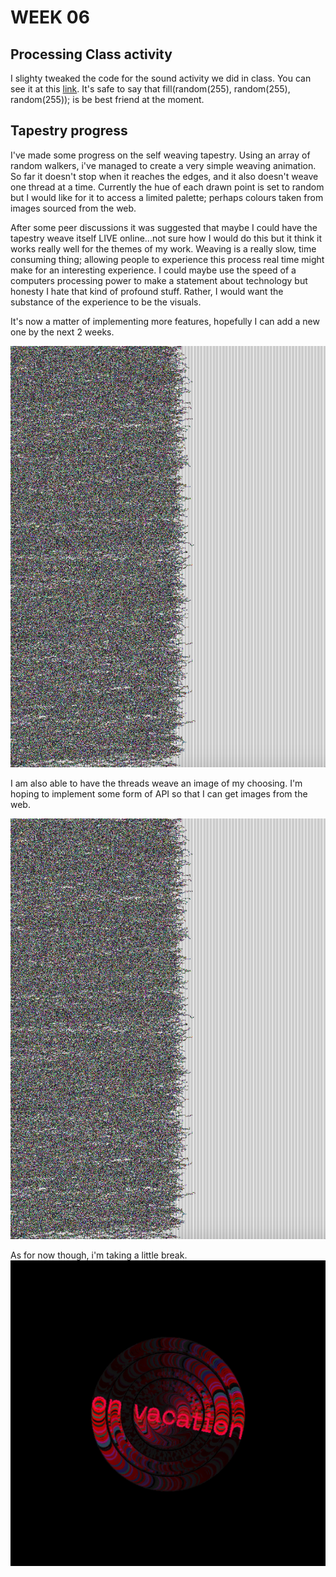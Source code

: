 # WEEK 06
## Processing Class activity
I slighty tweaked the code for the sound activity we did in class. You can see it at this [link](https://www.youtube.com/watch?v=VPaWqQy2fak&feature=youtu.be&ab_channel=samosquito1). 
It's safe to say that fill(random(255), random(255), random(255)); is be best friend at the moment.

## Tapestry progress
I've made some progress on the self weaving tapestry. Using an array of random walkers, i've managed to create a very simple weaving animation. So far it doesn't stop when it reaches the edges, and it also doesn't weave one thread at a time. Currently the hue of each drawn point is set to random but I would like for it to access a limited palette; perhaps colours taken from images sourced from the web.

After some peer discussions it was suggested that maybe I could have the tapestry weave itself LIVE online...not sure how I would do this but it think it works really well for the themes of my work. Weaving is a really slow, time consuming thing; allowing people to experience this process real time might make for an interesting experience. I could maybe use the speed of a computers processing power to make a statement about technology but honesty I hate that kind of profound stuff. Rather, I would want the substance of the experience to be the visuals.

It's now a matter of implementing more features, hopefully I can add a new one by the next 2 weeks.

![](thread_progress.png) <br/>

I am also able to have the threads weave an image of my choosing. I'm hoping to implement some form of API so that I can get images from the web.

![](thread_progress.png) <br/>

As for now though, i'm taking a little break.
![](vacation.png) <br/>
